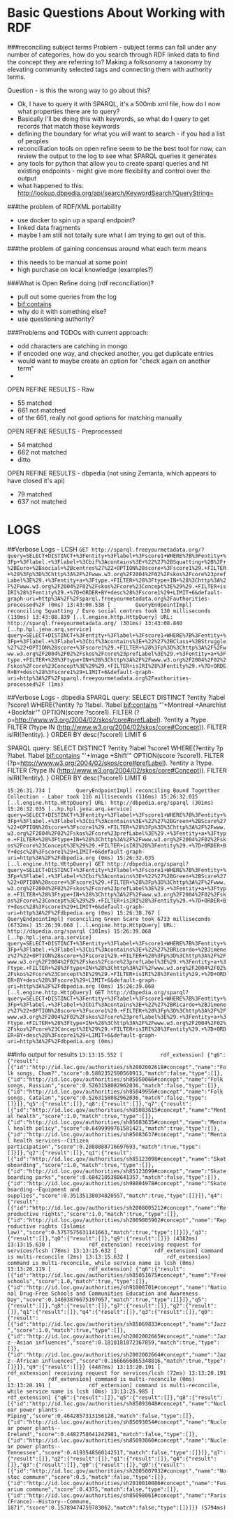 Basic Questions About Working with RDF 
======================================

###reconciling subject terms
Problem - subject terms can fall under any number of categories, how do you search through RDF linked data to find the concept they are referring to? Making a folksonomy a taxonomy by elevating community selected tags and connecting them with authority terms.

Question - is this the wrong way to go about this?

- Ok, I have to query it with SPARQL, it's a 500mb xml file, how do I now what properties there are to query?
- Basically I'll be doing this with keywords, so what do I query to get records that match those keywords
- defining the boundary for what you will want to search - if you had a list of peoples
- reconcilliation tools on open refine seem to be the best tool for now, can review the output to the log to see what SPARQL queries it generates
- any tools for python that allow you to create sparql queries and hit existing endpoints - might give more flexibility and control over the output
- what happened to this: http://lookup.dbpedia.org/api/search/KeywordSearch?QueryString=<searchstring>

###the problem of RDF/XML portability
- use docker to spin up a sparql endpoint?
- linked data fragments 
- maybe I am still not totally sure what I am trying to get out of this.

###the problem of gaining concensus around what each term means
- this needs to be manual at some point
- high purchase on local knowledge (examples?)

###What is Open Refine doing (rdf reconciliation)?
- pull out some queries from the log
- <bif:contains>
- why do it with something else?
- use questioning authority?

###Problems and TODOs with current approach:
- odd characters are catching in mongo
- if encoded one way, and checked another, you get duplicate entries
- would want to maybe create an option for "check again on another term"
-

OPEN REFINE RESULTS - Raw
- 55 matched
- 661 not matched
- of the 661, really not good options for matching manually

OPEN REFINE RESULTS - Preprocessed
- 54 matched
- 662 not matched
- ditto

OPEN REFINE RESULTS - dbpedia (not using Zemanta, which appears to have closed it's api)
- 79 matched
- 637 not matched



LOGS
====

##Verbose Logs - LCSH
`GET http://sparql.freeyourmetadata.org/?query=SELECT+DISTINCT+%3Fentity+%3Flabel+%3Fscore1+WHERE%7B%3Fentity+%3Fp+%3Flabel.+%3Flabel+%3Cbif%3Acontains%3E+%22%27%2BSquatting+%2B%2F+%2BEuro+%2Bsocial+%2Bcentres%27%22+OPTION%28score+%3Fscore1%29.+FILTER+%28%3Fp%3D%3Chttp%3A%2F%2Fwww.w3.org%2F2004%2F02%2Fskos%2Fcore%23prefLabel%3E%29.+%3Fentity+a+%3Ftype.+FILTER+%28%3Ftype+IN+%28%3Chttp%3A%2F%2Fwww.w3.org%2F2004%2F02%2Fskos%2Fcore%23Concept%3E%29%29.+FILTER+isIRI%28%3Fentity%29.+%7D+ORDER+BY+desc%28%3Fscore1%29+LIMIT+6&default-graph-uri=http%3A%2F%2Fsparql.freeyourmetadata.org%2Fauthorities-processed%2F (0ms)
13:43:08.538 [        QueryEndpointImpl] reconciling Squatting / Euro social centres took 130 milliseconds (130ms)
13:43:08.839 [..l.engine.http.HttpQuery] URL: http://sparql.freeyourmetadata.org/ (301ms)
13:43:08.840 [..hp.hpl.jena.arq.service] query=SELECT+DISTINCT+%3Fentity+%3Flabel+%3Fscore1+WHERE%7B%3Fentity+%3Fp+%3Flabel.+%3Flabel+%3Cbif%3Acontains%3E+%22%27%2BClass+%2BStruggle%27%22+OPTION%28score+%3Fscore1%29.+FILTER+%28%3Fp%3D%3Chttp%3A%2F%2Fwww.w3.org%2F2004%2F02%2Fskos%2Fcore%23prefLabel%3E%29.+%3Fentity+a+%3Ftype.+FILTER+%28%3Ftype+IN+%28%3Chttp%3A%2F%2Fwww.w3.org%2F2004%2F02%2Fskos%2Fcore%23Concept%3E%29%29.+FILTER+isIRI%28%3Fentity%29.+%7D+ORDER+BY+desc%28%3Fscore1%29+LIMIT+6&default-graph-uri=http%3A%2F%2Fsparql.freeyourmetadata.org%2Fauthorities-processed%2F (1ms)`

##Verbose Logs - dbpedia
SPARQL query:
SELECT DISTINCT ?entity ?label ?score1 WHERE{?entity ?p ?label. ?label <bif:contains> "'+Montreal +Anarchist +Bookfair'" OPTION(score ?score1). FILTER (?p=<http://www.w3.org/2004/02/skos/core#prefLabel>). ?entity a ?type. FILTER (?type IN (<http://www.w3.org/2004/02/skos/core#Concept>)). FILTER isIRI(?entity). } ORDER BY desc(?score1) LIMIT 6

SPARQL query:
SELECT DISTINCT ?entity ?label ?score1 WHERE{?entity ?p ?label. ?label <bif:contains> "'+Image +Shift'" OPTION(score ?score1). FILTER (?p=<http://www.w3.org/2004/02/skos/core#prefLabel>). ?entity a ?type. FILTER (?type IN (<http://www.w3.org/2004/02/skos/core#Concept>)). FILTER isIRI(?entity). } ORDER BY desc(?score1) LIMIT 6

`15:26:31.734 [        QueryEndpointImpl] reconciling Bound Togetther Collection - Labor took 116 milliseconds (116ms)
15:26:32.035 [..l.engine.http.HttpQuery] URL: http://dbpedia.org/sparql (301ms)
15:26:32.035 [..hp.hpl.jena.arq.service] query=SELECT+DISTINCT+%3Fentity+%3Flabel+%3Fscore1+WHERE%7B%3Fentity+%3Fp+%3Flabel.+%3Flabel+%3Cbif%3Acontains%3E+%22%27%2BGreen+%2BScare%27%22+OPTION%28score+%3Fscore1%29.+FILTER+%28%3Fp%3D%3Chttp%3A%2F%2Fwww.w3.org%2F2004%2F02%2Fskos%2Fcore%23prefLabel%3E%29.+%3Fentity+a+%3Ftype.+FILTER+%28%3Ftype+IN+%28%3Chttp%3A%2F%2Fwww.w3.org%2F2004%2F02%2Fskos%2Fcore%23Concept%3E%29%29.+FILTER+isIRI%28%3Fentity%29.+%7D+ORDER+BY+desc%28%3Fscore1%29+LIMIT+6&default-graph-uri=http%3A%2F%2Fdbpedia.org (0ms)
15:26:32.035 [..l.engine.http.HttpQuery] GET http://dbpedia.org/sparql?query=SELECT+DISTINCT+%3Fentity+%3Flabel+%3Fscore1+WHERE%7B%3Fentity+%3Fp+%3Flabel.+%3Flabel+%3Cbif%3Acontains%3E+%22%27%2BGreen+%2BScare%27%22+OPTION%28score+%3Fscore1%29.+FILTER+%28%3Fp%3D%3Chttp%3A%2F%2Fwww.w3.org%2F2004%2F02%2Fskos%2Fcore%23prefLabel%3E%29.+%3Fentity+a+%3Ftype.+FILTER+%28%3Ftype+IN+%28%3Chttp%3A%2F%2Fwww.w3.org%2F2004%2F02%2Fskos%2Fcore%23Concept%3E%29%29.+FILTER+isIRI%28%3Fentity%29.+%7D+ORDER+BY+desc%28%3Fscore1%29+LIMIT+6&default-graph-uri=http%3A%2F%2Fdbpedia.org (0ms)
15:26:38.767 [        QueryEndpointImpl] reconciling Green Scare took 6733 milliseconds (6732ms)
15:26:39.068 [..l.engine.http.HttpQuery] URL: http://dbpedia.org/sparql (301ms)
15:26:39.068 [..hp.hpl.jena.arq.service] query=SELECT+DISTINCT+%3Fentity+%3Flabel+%3Fscore1+WHERE%7B%3Fentity+%3Fp+%3Flabel.+%3Flabel+%3Cbif%3Acontains%3E+%22%27%2BRicardo+%2BJimenez%27%22+OPTION%28score+%3Fscore1%29.+FILTER+%28%3Fp%3D%3Chttp%3A%2F%2Fwww.w3.org%2F2004%2F02%2Fskos%2Fcore%23prefLabel%3E%29.+%3Fentity+a+%3Ftype.+FILTER+%28%3Ftype+IN+%28%3Chttp%3A%2F%2Fwww.w3.org%2F2004%2F02%2Fskos%2Fcore%23Concept%3E%29%29.+FILTER+isIRI%28%3Fentity%29.+%7D+ORDER+BY+desc%28%3Fscore1%29+LIMIT+6&default-graph-uri=http%3A%2F%2Fdbpedia.org (0ms)
15:26:39.068 [..l.engine.http.HttpQuery] GET http://dbpedia.org/sparql?query=SELECT+DISTINCT+%3Fentity+%3Flabel+%3Fscore1+WHERE%7B%3Fentity+%3Fp+%3Flabel.+%3Flabel+%3Cbif%3Acontains%3E+%22%27%2BRicardo+%2BJimenez%27%22+OPTION%28score+%3Fscore1%29.+FILTER+%28%3Fp%3D%3Chttp%3A%2F%2Fwww.w3.org%2F2004%2F02%2Fskos%2Fcore%23prefLabel%3E%29.+%3Fentity+a+%3Ftype.+FILTER+%28%3Ftype+IN+%28%3Chttp%3A%2F%2Fwww.w3.org%2F2004%2F02%2Fskos%2Fcore%23Concept%3E%29%29.+FILTER+isIRI%28%3Fentity%29.+%7D+ORDER+BY+desc%28%3Fscore1%29+LIMIT+6&default-graph-uri=http%3A%2F%2Fdbpedia.org (0ms)`

##Info output for results
`13:13:15.552 [            rdf_extension] {"q6":{"result":[{"id":"http://id.loc.gov/authorities/sh2002002618#concept","name":"Folk songs, Cham?","score":0.5882352590560913,"match":false,"type":[]},{"id":"http://id.loc.gov/authorities/sh85050066#concept","name":"Folk songs, Russian","score":0.5263158082962036,"match":false,"type":[]},{"id":"http://id.loc.gov/authorities/sh85049956#concept","name":"Folk songs, Catalan","score":0.5263158082962036,"match":false,"type":[]}]},"q5":{"result":[]},"q8":{"result":[]},"q7":{"result":[{"id":"http://id.loc.gov/authorities/sh85083615#concept","name":"Mental health","score":1.0,"match":true,"type":[]},{"id":"http://id.loc.gov/authorities/sh85083635#concept","name":"Mental health policy","score":0.6499999761581421,"match":true,"type":[]},{"id":"http://id.loc.gov/authorities/sh85083637#concept","name":"Mental health services--Citizen participation","score":0.2888888716697693,"match":true,"type":[]}]},"q2":{"result":[]},"q1":{"result":[{"id":"http://id.loc.gov/authorities/sh85123098#concept","name":"Skateboarding","score":1.0,"match":true,"type":[]},{"id":"http://id.loc.gov/authorities/sh85123099#concept","name":"Skateboarding parks","score":0.6842105388641357,"match":false,"type":[]},{"id":"http://id.loc.gov/authorities/sh98004978#concept","name":"Skateboarding--Equipment and supplies","score":0.35135138034820557,"match":true,"type":[]}]},"q4":{"result":[{"id":"http://id.loc.gov/authorities/sh2008005212#concept","name":"Reproductive rights","score":1.0,"match":true,"type":[]},{"id":"http://id.loc.gov/authorities/sh2009005902#concept","name":"Reproductive rights (Islamic law)","score":0.5757575631141663,"match":true,"type":[]}]},"q3":{"result":[]},"q0":{"result":[]},"q9":{"result":[]}} (4382ms)
13:13:15.630 [            rdf_extension] receiving request for services/lcsh (78ms)
13:13:15.632 [            rdf_extension] command is multi-reconcile (2ms)
13:13:15.632 [            rdf_extension] command is multi-reconcile, while service name is lcsh (0ms)
13:13:20.119 [            rdf_extension] {"q6":{"result":[{"id":"http://id.loc.gov/authorities/sh85051675#concept","name":"Free schools","score":1.0,"match":true,"type":[]},{"id":"http://id.loc.gov/authorities/sh91000701#concept","name":"National Drug-Free Schools and Communities Education and Awareness Day","score":0.14693876675197057,"match":true,"type":[]}]},"q5":{"result":[]},"q8":{"result":[]},"q7":{"result":[]},"q2":{"result":[]},"q1":{"result":[]},"q4":{"result":[]},"q3":{"result":[]},"q0":{"result":[{"id":"http://id.loc.gov/authorities/sh85069833#concept","name":"Jazz","score":1.0,"match":true,"type":[]},{"id":"http://id.loc.gov/authorities/sh2002002665#concept","name":"Jazz--Asian influences","score":0.1818181872367859,"match":true,"type":[]},{"id":"http://id.loc.gov/authorities/sh2002002664#concept","name":"Jazz--African influences","score":0.1666666865348816,"match":true,"type":[]}]},"q9":{"result":[]}} (4487ms)
13:13:20.191 [            rdf_extension] receiving request for services/lcsh (72ms)
13:13:20.191 [            rdf_extension] command is multi-reconcile (0ms)
13:13:20.191 [            rdf_extension] command is multi-reconcile, while service name is lcsh (0ms)
13:13:25.985 [            rdf_extension] {"q6":{"result":[]},"q5":{"result":[]},"q8":{"result":[{"id":"http://id.loc.gov/authorities/sh85093048#concept","name":"Nuclear power plants--Piping","score":0.4642857313156128,"match":false,"type":[]},{"id":"http://id.loc.gov/authorities/sh85093054#concept","name":"Nuclear power plants--Ireland","score":0.4482758641242981,"match":false,"type":[]},{"id":"http://id.loc.gov/authorities/sh85093060#concept","name":"Nuclear power plants--Tennessee","score":0.4193548560142517,"match":false,"type":[]}]},"q7":{"result":[]},"q2":{"result":[]},"q1":{"result":[]},"q4":{"result":[]},"q3":{"result":[]},"q0":{"result":[]},"q9":{"result":[{"id":"http://id.loc.gov/authorities/sh2005007932#concept","name":"Nostoc commune","score":0.5,"match":false,"type":[]},{"id":"http://id.loc.gov/authorities/sh2010010086#concept","name":"Fusarium commune","score":0.4375,"match":false,"type":[]},{"id":"http://id.loc.gov/authorities/sh85098061#concept","name":"Paris (France)--History--Commune, 1871","score":0.15789474759783062,"match":false,"type":[]}]}} (5794ms)`

